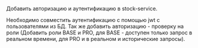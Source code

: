 Добавить авторизацию и аутентификацию в stock-service.

Необходимо совместить аутентификацию с помощью jwt c пользователями из БД. Так же добавить авторизацию - проверку на роли 
(Добавить роли BASE и PRO, для BASE - доступен только запрос в реальном времени, для PRO и в реальном и исторические запросы).